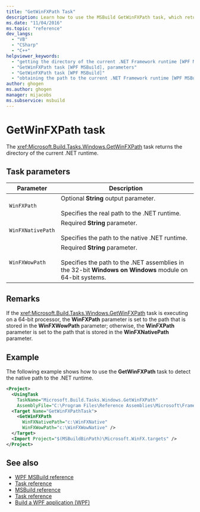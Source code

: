 ```yaml
---
title: "GetWinFXPath Task"
description: Learn how to use the MSBuild GetWinFXPath task, which returns the directory of the current .NET runtime.
ms.date: "11/04/2016"
ms.topic: "reference"
dev_langs:
  - "VB"
  - "CSharp"
  - "C++"
helpviewer_keywords:
  - "getting the directory of the current .NET Framework runtime [WPF MSBuild]"
  - "GetWinFXPath task [WPF MSBuild], parameters"
  - "GetWinFXPath task [WPF MSBuild]"
  - "obtaining the path to the current .NET Framework runtime [WPF MSBuild]"
author: ghogen
ms.author: ghogen
manager: mijacobs
ms.subservice: msbuild
---
```

# GetWinFXPath task

The <xref:Microsoft.Build.Tasks.Windows.GetWinFXPath> task returns the directory of the current .NET runtime.

## Task parameters

| Parameter | Description |
|-------------------| - |
| `WinFXPath` | Optional **String** output parameter.<br /><br /> Specifies the real path to the .NET runtime. |
| `WinFXNativePath` | Required **String** parameter.<br /><br /> Specifies the path to the native .NET runtime. |
| `WinFXWowPath` | Required **String** parameter.<br /><br /> Specifies the path to the .NET assemblies in the 32-bit **Windows on Windows** module on 64-bit systems. |

## Remarks

 If the <xref:Microsoft.Build.Tasks.Windows.GetWinFXPath> task is executing on a 64-bit processor, the **WinFXPath** parameter is set to the path that is stored in the **WinFXWowPath** parameter; otherwise, the **WinFXPath** parameter is set to the path that is stored in the **WinFXNativePath** parameter.

## Example

 The following example shows how to use the **GetWinFXPath** task to detect the native path to the .NET runtime.

```xml
<Project>
  <UsingTask
    TaskName="Microsoft.Build.Tasks.Windows.GetWinFXPath"
    AssemblyFile="C:\Program Files\Reference Assemblies\Microsoft\Framework\v3.0\PresentationBuildTasks.dll" />
  <Target Name="GetWinFXPathTask">
    <GetWinFXPath
      WinFXNativePath="c:\WinFXNative"
      WinFXWowPath="c:\WinFXWowNative" />
  </Target>
  <Import Project="$(MSBuildBinPath)\Microsoft.WinFX.targets" />
</Project>
```

## See also

- [WPF MSBuild reference](../msbuild/wpf-msbuild-reference.md)
- [Task reference](../msbuild/wpf-msbuild-task-reference.md)
- [MSBuild reference](../msbuild/msbuild-reference.md)
- [Task reference](../msbuild/msbuild-task-reference.md)
- [Build a WPF application (WPF)](/dotnet/framework/wpf/app-development/building-a-wpf-application-wpf)
